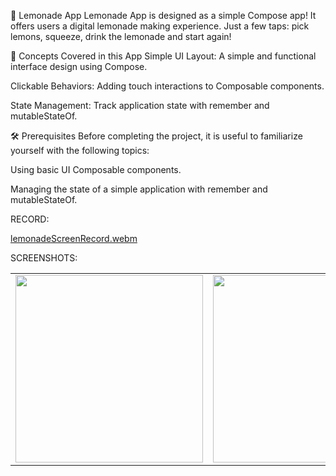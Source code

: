 🍋 Lemonade App
Lemonade App is designed as a simple Compose app! It offers users a digital lemonade making experience. Just a few taps: pick lemons, squeeze, drink the lemonade and start again!

📝 Concepts Covered in this App
Simple UI Layout: A simple and functional interface design using Compose.

Clickable Behaviors: Adding touch interactions to Composable components.

State Management: Track application state with remember and mutableStateOf.

🛠️ Prerequisites
Before completing the project, it is useful to familiarize yourself with the following topics:

Using basic UI Composable components.

Managing the state of a simple application with remember and mutableStateOf.

RECORD:

[lemonadeScreenRecord.webm](https://github.com/user-attachments/assets/3055e86b-5fd1-4f75-a9c3-de5505c5a25b)

SCREENSHOTS:

| | | | |
|-|-|-|-|
| <img src="https://github.com/user-attachments/assets/571c5b37-0c77-4a0c-a054-d817605e6b6f" width="300"> | <img src="https://github.com/user-attachments/assets/2ab7fc0c-1e0f-4434-9e63-346445441f83" width="300"> | <img src="https://github.com/user-attachments/assets/1935231f-2eea-42f7-85c9-4ee2c9e80181" width="300"> | <img src="https://github.com/user-attachments/assets/fdca5ec8-8303-4c8a-a8ca-61261cfd61d8" width="300"> |


